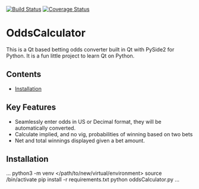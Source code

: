 [![Build Status](https://travis-ci.org/gVkWY8NJAa/OddsCalculator.svg?branch=master)](https://travis-ci.org/gVkWY8NJAa/OddsCalculator) [![Coverage Status](https://coveralls.io/repos/github/gVkWY8NJAa/OddsCalculator/badge.svg?branch=master)](https://coveralls.io/github/gVkWY8NJAa/OddsCalculator?branch=master)
# OddsCalculator

This is a Qt based betting odds converter built in Qt with PySide2 for Python. It is a fun little project to learn Qt 
on Python. 

## Contents
* [Installation](#installation)

## Key Features
* Seamlessly enter odds in US or Decimal format, they will be automatically converted.
* Calculate implied, and no vig, probabilities of winning based on two bets
* Net and total winnings displayed given a bet amount.

## Installation
...
python3 -m venv </path/to/new/virtual/environment>
source <venv>/bin/activate
pip install -r requirements.txt 
python oddsCalculator.py
...
